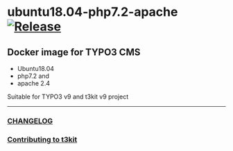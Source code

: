# ubuntu18.04-php7.2-apache [![Release](https://img.shields.io/github/release/t3kit/ubuntu18.04-php7.2-apache.svg?style=flat-square)](https://github.com/t3kit/ubuntu18.04-php7.2-apache/releases)

## Docker image for TYPO3 CMS

- Ubuntu18.04
- php7.2 and
- apache 2.4

Suitable for TYPO3 v9 and t3kit v9 project
  
***

### [CHANGELOG](https://github.com/t3kit/ubuntu18.04-php7.2-apache/blob/master/CHANGELOG.md)
### [Contributing to t3kit](https://github.com/t3kit/t3kit/blob/master/CONTRIBUTING.md)
